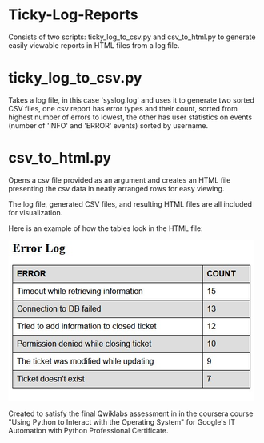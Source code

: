 # Ticky-Log-Reports
Consists of two scripts: ticky_log_to_csv.py and csv_to_html.py to generate easily viewable reports in HTML files from a log file.

# ticky_log_to_csv.py
Takes a log file, in this case 'syslog.log' and uses it to generate two sorted CSV files, one csv report has error types and their count, sorted from highest number of errors to lowest, the other has user statistics on events (number of 'INFO' and 'ERROR' events) sorted by username.

# csv_to_html.py
Opens a csv file provided as an argument and creates an HTML file presenting the csv data in neatly arranged rows for easy viewing.

The log file, generated CSV files, and resulting HTML files are all included for visualization.

Here is an example of how the tables look in the HTML file:

![alt text](https://github.com/Cambuchi/Ticky-Log-Reports/blob/main/table_example.jpg?raw=true)

Created to satisfy the final Qwiklabs assessment in in the coursera course "Using Python to Interact with the Operating System" for Google's IT Automation with Python Professional Certificate.
